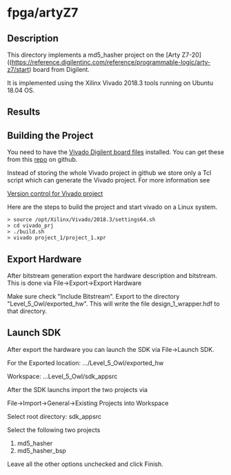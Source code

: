 # fpga/artyZ7

## Description

This directory implements a md5_hasher project on the
[Arty Z7-20]((https://reference.digilentinc.com/reference/programmable-logic/arty-z7/start) board from Digilent.

It is implemented using the Xilinx Vivado 2018.3 tools running
on Ubuntu 18.04 OS.

## Results 

## Building the Project

You need to have the [Vivado Digilent board files](https://reference.digilentinc.com/reference/software/vivado/board-files?redirect=1)
installed.  You can get these from this [repo](https://github.com/Digilent/vivado-boards) 
on github.

Instead of storing the whole Vivado project in github
we store only a Tcl script which can generate the Vivado
project.  For more information see

[Version control for Vivado project](http://www.fpgadeveloper.com/2014/08/version-control-for-vivado-projects.html)

Here are the steps to build the project and start vivado on a
Linux system.

```
> source /opt/Xilinx/Vivado/2018.3/settings64.sh
> cd vivado_prj
> ./build.sh
> vivado project_1/project_1.xpr
```

## Export Hardware

After bitstream generation export the hardware description
and bitstream. This is done via File->Export->Export Hardware

Make sure check "Include Bitstream".  Export to
the directory "Level_5_Owl/exported_hw".  This will
write the file design_1_wrapper.hdf to that directory.

## Launch SDK

After export the hardware you can launch the SDK via
File->Launch SDK.

For the Exported location: .../Level_5_Owl/exported_hw

Workspace: ...Level_5_Owl/sdk_appsrc

After the SDK launchs import the two projects via

File->Import->General->Existing Projects into Workspace

Select root directory: sdk_appsrc

Select the following two projects
1. md5_hasher
2. md5_hasher_bsp

Leave all the other options unchecked and click Finish.

